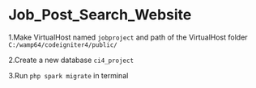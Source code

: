 # Job_Post_Search_Website


1.Make VirtualHost named `jobproject` and path of the VirtualHost folder `C:/wamp64/codeigniter4/public/`

2.Create a new database `ci4_project`

3.Run `php spark migrate` in terminal
